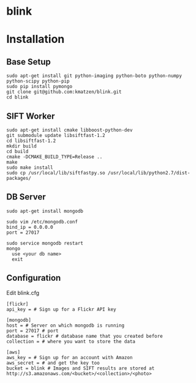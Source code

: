 blink
=====

Installation
====
Base Setup
----
    sudo apt-get install git python-imaging python-boto python-numpy python-scipy python-pip
    sudo pip install pymongo
    git clone git@github.com:kmatzen/blink.git
    cd blink

SIFT Worker
----
    sudo apt-get install cmake libboost-python-dev
    git submodule update libsiftfast-1.2
    cd libsiftfast-1.2
    mkdir build
    cd build
    cmake -DCMAKE_BUILD_TYPE=Release ..
    make
    sudo make install
    sudo cp /usr/local/lib/siftfastpy.so /usr/local/lib/python2.7/dist-packages/

DB Server
----
    sudo apt-get install mongodb

    sudo vim /etc/mongodb.conf
    bind_ip = 0.0.0.0
    port = 27017

    sudo service mongodb restart
    mongo
      use <your db name>
      exit

Configuration
----
Edit blink.cfg

    [flickr]
    api_key = # Sign up for a Flickr API key

    [mongodb]
    host = # Server on which mongodb is running
    port = 27017 # port
    database = flickr # database name that you created before
    collection = # where you want to store the data

    [aws]
    aws_key = # Sign up for an account with Amazon
    aws_secret = # and get the key too
    bucket = blink # Images and SIFT results are stored at http://s3.amazonaws.com/<bucket>/<collection>/<photo>
